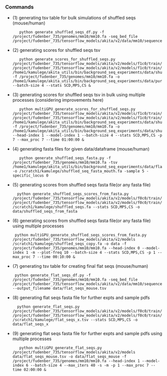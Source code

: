 ### Commands

   - (1) generating tsv table for bulk simulations of shuffled seqs (mouse/human)
        
            python generate_shuffled_seqs_df.py -f /project/fudenber_735/genomes/mm10/mm10.fa -seq_bed_file /project/fudenber_735/tensorflow_models/akita/v2/data/mm10/sequences.bed
                
   - (2) generating scores for shuffled seqs tsv
   
            python generate_scores_for_shuffled_seqs.py /project/fudenber_735/tensorflow_models/akita/v2/models/f1c0/train/params.json /project/fudenber_735/tensorflow_models/akita/v2/models/f1c0/train/model1_best.h5 /home1/kamulege/akita_utils/bin/background_seq_experiments/data/shuffled_seqs.tsv -f /project/fudenber_735/genomes/mm10/mm10.fa -o /home1/kamulege/akita_utils/bin/background_seq_experiments/data/pure_shuffled_seqs_scores --batch-size 4 --stats SCD,MPS,CS &
        
   - (3) generating scores for shuffled seqs tsv in bulk using multiple processes (considering improvements here)

            python multiGPU_generate_scores_for_shuffled_seqs.py /project/fudenber_735/tensorflow_models/akita/v2/models/f1c0/train/params.json /project/fudenber_735/tensorflow_models/akita/v2/models/f1c0/train/model1_best.h5 /home1/kamulege/akita_utils/bin/background_seq_experiments/data/shuffled_seqs.tsv -f /project/fudenber_735/genomes/mm10/mm10.fa -o /home1/kamulege/akita_utils/bin/background_seq_experiments/data/shuffled_seqs_scores_1 --head-index 1 --model-index 1 --batch-size 4 --stats SCD,MPS,CS -p 7 --max_proc 7 --time 01:00:00 &    
        
<!-- -------------------------------------------------------------------------------------------- -->

   - (4) generating fasta files for given data/dataframe (mouse/human) 
        
            python generate_shuffled_seqs_fasta.py -f /project/fudenber_735/genomes/mm10/mm10.fa -tsv /home1/kamulege/akita_utils/bin/background_seq_experiments/data/flat_seqs_mouse.tsv -o /scratch1/kamulege/shuffled_seq_fasta_mouth.fa -sample 5 -specific_locus 0

   - (5) generating scores from shuffled seqs fasta file(or any fasta file) 
   
           python generate_shuffled_seqs_scores_from_fasta.py /project/fudenber_735/tensorflow_models/akita/v2/models/f0c0/train/params.json /project/fudenber_735/tensorflow_models/akita/v2/models/f0c0/train/model1_best.h5 /scratch1/kamulege/shuffled_seqs.fa --stats SCD,MPS,CS -o data/shuffled_seqs_from_fasta
       
   - (6) generating scores from shuffled seqs fasta file(or any fasta file) using multiple processes
         
          python multiGPU_generate_shuffled_seqs_scores_from_fasta.py /project/fudenber_735/tensorflow_models/akita/v2/models /scratch1/kamulege/shuffled_seqs_copy.fa -o data -f /project/fudenber_735/genomes/mm10/mm10.fa --head-index 0 --model-index 1 -m --plot-freq 10 --batch-size 4 --stats SCD,MPS,CS -p 1 --max_proc 7 --time 00:10:00 & 
<!-- -------------------------------------------------------------------------------------------- -->

   - (7) generating tsv table for creating final flat seqs (mouse/human)
   
          python generate_flat_seqs_df.py -f /project/fudenber_735/genomes/mm10/mm10.fa -seq_bed_file /project/fudenber_735/tensorflow_models/akita/v2/data/mm10/sequences.bed --output_filename data/flat_seqs_mouse.tsv
      
   - (8) generating flat seqs fasta file for further expts and sample pdfs
   
           python generate_flat_seqs.py /project/fudenber_735/tensorflow_models/akita/v2/models/f0c0/train/params.json /project/fudenber_735/tensorflow_models/akita/v2/models/f0c0/train/model1_best.h5 /scratch1/kamulege/flat_seqs_x.tsv --stats SCD,MPS,CS -o data/flat_seqs_x
   
   - (9) generating flat seqs fasta file for further expts and sample pdfs using multiple processes

            python multiGPU_generate_flat_seqs.py /project/fudenber_735/tensorflow_models/akita/v2/models data/flat_seqs_mouse.tsv -o data/flat_seqs_mouse -f /project/fudenber_735/genomes/mm10/mm10.fa --head-index 1 --model-index 6 --batch-size 4 --max_iters 40 -s -m -p 1 --max_proc 7 --time 02:00:00 &
<!-- -------------------------------------------------------------------------------------------- -->            